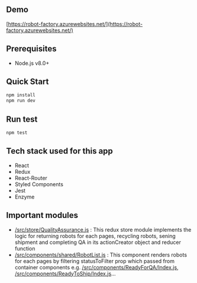 ## Demo
[https://robot-factory.azurewebsites.net/](https://robot-factory.azurewebsites.net/)

## Prerequisites
- Node.js v8.0+

## Quick Start
```sh
npm install
npm run dev
```

## Run test
```sh
npm test
```

## Tech stack used for this app
- React
- Redux
- React-Router
- Styled Components
- Jest
- Enzyme

## Important modules
- [/src/store/QualityAssurance.js](/src/store/QualityAssurance.js)
  : This redux store module implements the logic for returning robots for each pages, recycling robots, sening shipment and completing QA in its actionCreator object and reducer function
- [/src/components/shared/RobotList.js](/src/components/shared/RobotList.js)
  : This component renders robots for each pages by filtering statusToFilter prop which passed from container components e.g. [/src/components/ReadyForQA/Index.js](/src/components/ReadyForQA/Index.js), [/src/components/ReadyToShip/Index.js](/src/components/ReadyToShip/Index.js)...

